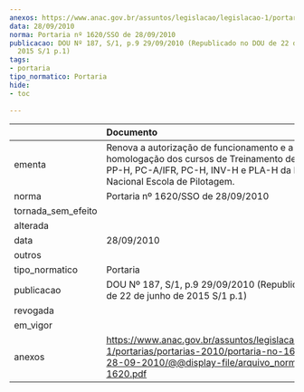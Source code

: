 ```yaml
---
anexos: https://www.anac.gov.br/assuntos/legislacao/legislacao-1/portarias/portarias-2010/portaria-no-1620-sso-de-28-09-2010/@@display-file/arquivo_norma/PA2010-1620.pdf
data: 28/09/2010
norma: Portaria nº 1620/SSO de 28/09/2010
publicacao: DOU Nº 187, S/1, p.9 29/09/2010 (Republicado no DOU de 22 de junho de
  2015 S/1 p.1)
tags:
- portaria
tipo_normatico: Portaria
hide: 
- toc 
 
---
```


|                    | Documento                                                                                                                                                                 |
|:-------------------|:--------------------------------------------------------------------------------------------------------------------------------------------------------------------------|
| ementa             | Renova a autorização de funcionamento e a homologação dos cursos de Treinamento de Solo, PP-A, PP-H, PC-A/IFR, PC-H, INV-H e PLA-H da NEP – Nacional Escola de Pilotagem. |
| norma              | Portaria nº 1620/SSO de 28/09/2010                                                                                                                                        |
| tornada_sem_efeito |                                                                                                                                                                           |
| alterada           |                                                                                                                                                                           |
| data               | 28/09/2010                                                                                                                                                                |
| outros             |                                                                                                                                                                           |
| tipo_normatico     | Portaria                                                                                                                                                                  |
| publicacao         | DOU Nº 187, S/1, p.9 29/09/2010 (Republicado no DOU de 22 de junho de 2015 S/1 p.1)                                                                                       |
| revogada           |                                                                                                                                                                           |
| em_vigor           |                                                                                                                                                                           |
| anexos             | https://www.anac.gov.br/assuntos/legislacao/legislacao-1/portarias/portarias-2010/portaria-no-1620-sso-de-28-09-2010/@@display-file/arquivo_norma/PA2010-1620.pdf         |